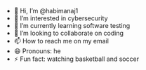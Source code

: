 - 👋 Hi, I’m @habimanaj1
- 👀 I’m interested in cybersecurity
- 🌱 I’m currently learning software testing
- 💞️ I’m looking to collaborate on coding
- 📫 How to reach me on my email
- 😄 Pronouns: he
- ⚡ Fun fact: watching basketball and soccer

<!---
habimanaj1/habimanaj1 is a ✨ special ✨ repository because its `README.md` (this file) appears on your GitHub profile.
You can click the Preview link to take a look at your changes.
--->
